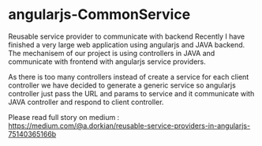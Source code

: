 # angularjs-CommonService
Reusable service provider to communicate with backend
Recently I have finished a very large web application using angularjs and JAVA backend. The mechanisem of our project is using controllers in JAVA and communicate with frontend with angularjs service providers.

As there is too many controllers instead of create a service for each client controller we have decided to generate a generic service so angularjs controller just pass the URL and params to service and it communicate with JAVA controller and respond to client controller.

Please read full story on medium :
https://medium.com/@a.dorkian/reusable-service-providers-in-angularjs-75140365166b

